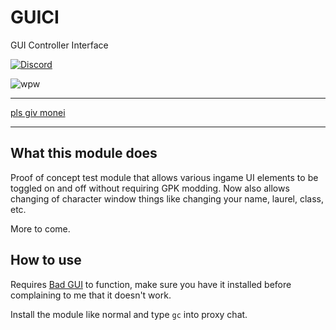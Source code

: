 # GUICI
GUI Controller Interface


[![Discord](https://discordapp.com/api/guilds/385946679733518338/widget.png)](https://discord.gg/dzB7xZK)

![wpw](https://i.imgur.com/f7mMfSy.png)
****
[pls giv monei](https://ko-fi.com/codeagon)
****

## What this module does
Proof of concept test module that allows various ingame UI elements to be toggled on and off without requiring GPK modding. Now also allows changing of character window things like changing your name, laurel, class, etc.



More to come.

## How to use
Requires [Bad GUI](https://github.com/codeagon/badGui/) to function, make sure you have it installed before complaining to me that it doesn't work. 

Install the module like normal and type `gc` into proxy chat.


